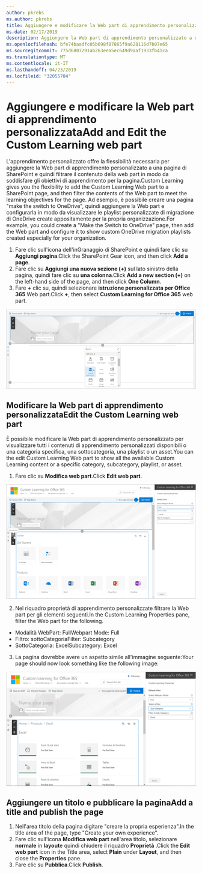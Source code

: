 ```yaml
---
author: pkrebs
ms.author: pkrebs
title: Aggiungere e modificare la Web part di apprendimento personalizzata
ms.date: 02/17/2019
description: Aggiungere la Web part di apprendimento personalizzato a una pagina di SharePoint
ms.openlocfilehash: bfe74baadfc05b698f87865f9a628116d7b07e65
ms.sourcegitcommit: 775d6807291ab263eea5ec649d9aaf1933fb41ca
ms.translationtype: MT
ms.contentlocale: it-IT
ms.lasthandoff: 04/23/2019
ms.locfileid: "32055704"
---
```

# <a name="add-and-edit-the-custom-learning-web-part"></a><span data-ttu-id="e3321-103">Aggiungere e modificare la Web part di apprendimento personalizzata</span><span class="sxs-lookup"><span data-stu-id="e3321-103">Add and Edit the Custom Learning web part</span></span>

<span data-ttu-id="e3321-104">L'apprendimento personalizzato offre la flessibilità necessaria per aggiungere la Web part di apprendimento personalizzato a una pagina di SharePoint e quindi filtrare il contenuto della web part in modo da soddisfare gli obiettivi di apprendimento per la pagina.</span><span class="sxs-lookup"><span data-stu-id="e3321-104">Custom Learning gives you the flexibility to add the Custom Learning Web part to a SharePoint page, and then filter the contents of the Web part to meet the learning objectives for the page.</span></span> <span data-ttu-id="e3321-105">Ad esempio, è possibile creare una pagina "make the switch to OneDrive", quindi aggiungere la Web part e configurarla in modo da visualizzare le playlist personalizzate di migrazione di OneDrive create appositamente per la propria organizzazione.</span><span class="sxs-lookup"><span data-stu-id="e3321-105">For example, you could create a "Make the Switch to OneDrive" page, then add the Web part and configure it to show custom OneDrive migration playlists created especially for your organization.</span></span>

1.  <span data-ttu-id="e3321-106">Fare clic sull'icona dell'inGranaggio di SharePoint e quindi fare clic su **Aggiungi pagina**.</span><span class="sxs-lookup"><span data-stu-id="e3321-106">Click the SharePoint Gear icon, and then click **Add a page**.</span></span>
2.  <span data-ttu-id="e3321-107">Fare clic su **Aggiungi una nuova sezione (+)** sul lato sinistro della pagina, quindi fare clic su **una colonna**.</span><span class="sxs-lookup"><span data-stu-id="e3321-107">Click **Add a new section (+)** on the left-hand side of the page, and then click **One Column**.</span></span>
3.  <span data-ttu-id="e3321-108">Fare **+** clic su, quindi selezionare **istruzione personalizzata per Office 365** Web part.</span><span class="sxs-lookup"><span data-stu-id="e3321-108">Click **+**, then select **Custom Learning for Office 365** web part.</span></span> 

![CG-webpartadd. png](media/cg-webpartadd.png)

## <a name="edit-the-custom-learning-web-part"></a><span data-ttu-id="e3321-110">Modificare la Web part di apprendimento personalizzata</span><span class="sxs-lookup"><span data-stu-id="e3321-110">Edit the Custom Learning web part</span></span>
<span data-ttu-id="e3321-111">È possibile modificare la Web part di apprendimento personalizzato per visualizzare tutti i contenuti di apprendimento personalizzati disponibili o una categoria specifica, una sottocategoria, una playlist o un asset.</span><span class="sxs-lookup"><span data-stu-id="e3321-111">You can the edit Custom Learning Web part to show all the available Custom Learning content or a specific category, subcategory, playlist, or asset.</span></span> 

1.  <span data-ttu-id="e3321-112">Fare clic su **Modifica web part**.</span><span class="sxs-lookup"><span data-stu-id="e3321-112">Click **Edit web part**.</span></span>

![CG-webpartedit. png](media/cg-webpartedit.png)

2. <span data-ttu-id="e3321-114">Nel riquadro proprietà di apprendimento personalizzate filtrare la Web part per gli elementi seguenti.</span><span class="sxs-lookup"><span data-stu-id="e3321-114">In the Custom Learning Properties pane, filter the Web part for the following.</span></span> 

- <span data-ttu-id="e3321-115">Modalità WebPart: Full</span><span class="sxs-lookup"><span data-stu-id="e3321-115">Webpart Mode: Full</span></span>
- <span data-ttu-id="e3321-116">Filtro: sottoCategoria</span><span class="sxs-lookup"><span data-stu-id="e3321-116">Filter: Subcategory</span></span>
- <span data-ttu-id="e3321-117">SottoCategoria: Excel</span><span class="sxs-lookup"><span data-stu-id="e3321-117">Subcategory: Excel</span></span>

3. <span data-ttu-id="e3321-118">La pagina dovrebbe avere un aspetto simile all'immagine seguente:</span><span class="sxs-lookup"><span data-stu-id="e3321-118">Your page should now look something like the following image:</span></span> 

![CG-webpartfilter. png](media/cg-webpartfilter.png)

## <a name="add-a-title-and-publish-the-page"></a><span data-ttu-id="e3321-120">Aggiungere un titolo e pubblicare la pagina</span><span class="sxs-lookup"><span data-stu-id="e3321-120">Add a title and publish the page</span></span>
1. <span data-ttu-id="e3321-121">Nell'area titolo della pagina digitare "creare la propria esperienza".</span><span class="sxs-lookup"><span data-stu-id="e3321-121">In the title area of the page, type "Create your own experience".</span></span>
2. <span data-ttu-id="e3321-122">Fare clic sull'icona **Modifica web part** nell'area titolo, selezionare **normale** in **layout**e quindi chiudere il riquadro **Proprietà** .</span><span class="sxs-lookup"><span data-stu-id="e3321-122">Click the **Edit web part** icon in the Title area, select **Plain** under **Layout**, and then close the **Properties** pane.</span></span>
3. <span data-ttu-id="e3321-123">Fare clic su **Pubblica**.</span><span class="sxs-lookup"><span data-stu-id="e3321-123">Click **Publish**.</span></span>
